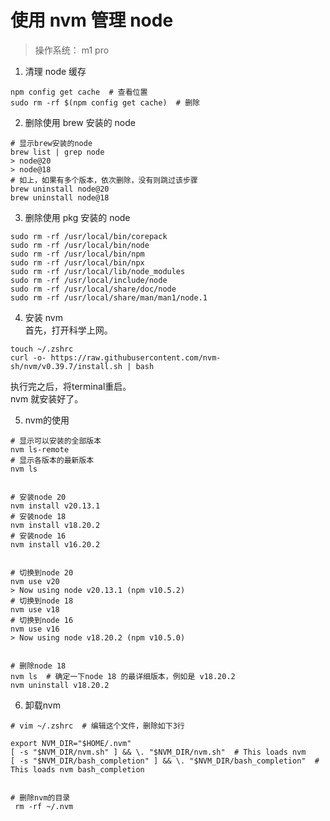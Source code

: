 # 使用 nvm 管理 node

> 操作系统： m1 pro

1. 清理 node 缓存

```shell
npm config get cache  # 查看位置
sudo rm -rf $(npm config get cache)  # 删除
```

2. 删除使用 brew 安装的 node

```shell
# 显示brew安装的node
brew list | grep node
> node@20
> node@18
# 如上，如果有多个版本，依次删除，没有则跳过该步骤
brew uninstall node@20
brew uninstall node@18

```

3. 删除使用 pkg 安装的 node

```shell
sudo rm -rf /usr/local/bin/corepack
sudo rm -rf /usr/local/bin/node
sudo rm -rf /usr/local/bin/npm
sudo rm -rf /usr/local/bin/npx
sudo rm -rf /usr/local/lib/node_modules
sudo rm -rf /usr/local/include/node
sudo rm -rf /usr/local/share/doc/node
sudo rm -rf /usr/local/share/man/man1/node.1
```

4. 安装 nvm  
   首先，打开科学上网。

```shell
touch ~/.zshrc
curl -o- https://raw.githubusercontent.com/nvm-sh/nvm/v0.39.7/install.sh | bash
```
   执行完之后，将terminal重启。  
   nvm 就安装好了。  

5. nvm的使用
```shell
# 显示可以安装的全部版本
nvm ls-remote
# 显示各版本的最新版本
nvm ls


# 安装node 20
nvm install v20.13.1
# 安装node 18
nvm install v18.20.2
# 安装node 16
nvm install v16.20.2


# 切换到node 20
nvm use v20 
> Now using node v20.13.1 (npm v10.5.2)
# 切换到node 18
nvm use v18
# 切换到node 16
nvm use v16
> Now using node v18.20.2 (npm v10.5.0)


# 删除node 18
nvm ls  # 确定一下node 18 的最详细版本，例如是 v18.20.2
nvm uninstall v18.20.2

```

6. 卸载nvm
```shell
# vim ~/.zshrc  # 编辑这个文件，删除如下3行

export NVM_DIR="$HOME/.nvm"
[ -s "$NVM_DIR/nvm.sh" ] && \. "$NVM_DIR/nvm.sh"  # This loads nvm
[ -s "$NVM_DIR/bash_completion" ] && \. "$NVM_DIR/bash_completion"  # This loads nvm bash_completion


# 删除nvm的目录
 rm -rf ~/.nvm
```
